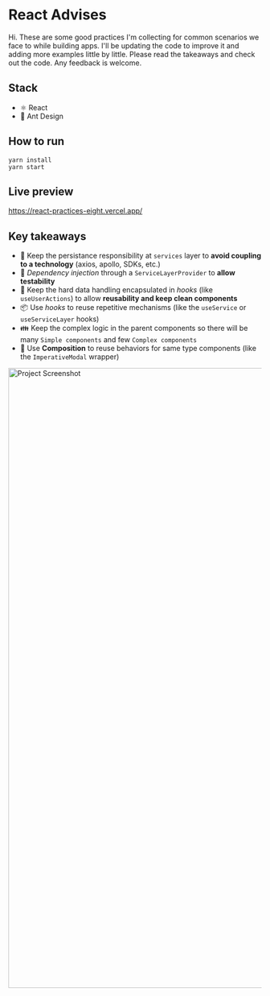 # React Advises
Hi. These are some good practices I'm collecting for common scenarios we face to while building apps. I'll be updating the code to improve it and adding more examples little by little. Please read the takeaways and check out the code. Any feedback is welcome.

## Stack
- ⚛️ React
- 🐜 Ant Design

## How to run
```
yarn install
yarn start
```
## Live preview
https://react-practices-eight.vercel.app/

## Key takeaways
- 🤝 Keep the persistance responsibility at `services` layer to **avoid coupling to a technology** (axios, apollo, SDKs, etc.)
- 💉 *Dependency injection* through a  `ServiceLayerProvider` to **allow testability**
- 💊 Keep the hard data handling encapsulated in *hooks* (like `useUserActions`) to allow **reusability and keep clean components**
- 📦 Use *hooks* to reuse repetitive mechanisms (like the `useService` or `useServiceLayer` hooks)
- 👪 Keep the complex logic in the parent components so there will be many `Simple components` and few `Complex components`
- 🚴 Use **Composition** to reuse behaviors for same type components (like the `ImperativeModal` wrapper)

<img width="1232" alt="Project Screenshot" src="https://user-images.githubusercontent.com/19628446/159146992-5108eed6-f572-4a42-9774-7b8b0dfe9b9b.png">

